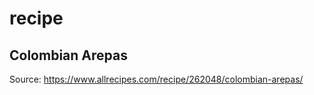 # recipe
Colombian Arepas
----------------

Source: https://www.allrecipes.com/recipe/262048/colombian-arepas/
